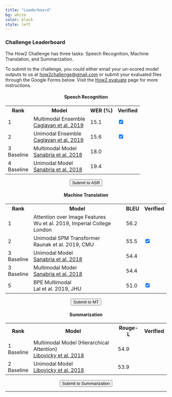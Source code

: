 ```yaml
---
title: "Leaderboard"
bg: white
color: black
style: left
---
```


### Challenge Leaderboard

The How2 Challenge has three tasks: Speech Recognition, Machine Translation, and Summarization. 

To submit to the challenge, you could either email your un-scored model outputs to us at <how2challenge@gmail.com> or submit your evaluated files through the Google Forms below. Visit the <a href="https://github.com/srvk/how2-dataset/blob/master/README.md#how2-evaluate">How2 evaluate</a> page for more instructions.


<div align="center">
<h4>Speech Recognition</h4>
<table width="80%" class="tg">
  <tr>
    <th class="tg-qnmb">Rank</th>
    <th class="tg-qnmb">Model</th>
    <th class="tg-qnmb">WER (%)</th>
    <th class="tg-qnmb">Verified</th>
  </tr>
  <tr>
    <td class="tg-s6z2">1</td>
    <td class="tg-jlrw">Multimodal Ensemble <br><a href="">Caglayan et al. 2019</a></td>
    <td class="tg-jlrw">15.1</td>
    <td class="tg-jlrw"><input type="checkbox" checked="checked" onclick="return false;"></td>
  </tr>
  <tr>
    <td class="tg-s6z2">2</td>
    <td class="tg-jlrw">Unimodal Ensemble <br><a href="">Caglayan et al. 2019</a></td>
    <td class="tg-jlrw">15.6</td>
    <td class="tg-jlrw"><input type="checkbox" checked="checked" onclick="return false;"></td>
  </tr>
  <tr>
    <td class="tg-s6z2">3<br>Baseline</td>
    <td class="tg-jlrw">Multimodal Model<br><a href="https://arxiv.org/abs/1811.00347">Sanabria et al. 2018</a></td>
    <td class="tg-jlrw">18.0</td>
    <td class="tg-jlrw"></td>
  </tr>
  <tr>
    <td class="tg-s6z2">4<br>Baseline</td>
    <td class="tg-jlrw">Unimodal Model<br><a href="https://arxiv.org/abs/1811.00347">Sanabria et al. 2018</a></td>
    <td class="tg-jlrw">19.4</td>
    <td class="tg-jlrw"></td>
  </tr>
</table>
  <button type="button" class="btncls" onclick="location.href = 'https://forms.gle/z8Q7Qhbw2Ku6MmKbA';">Submit to ASR</button>
  
  
  <h4>Machine Translation</h4>
<table width="80%" class="tg">
  <tr>
    <th class="tg-qnmb">Rank</th>
    <th class="tg-qnmb">Model</th>
    <th class="tg-qnmb">BLEU</th>
    <th class="tg-qnmb">Verified</th>
  </tr>
   <tr>
    <td class="tg-s6z2">1</td>
    <td class="tg-jlrw">Attention over Image Features<br>Wu et al. 2019, Imperial College London</td>
    <td class="tg-jlrw">56.2</td>
    <td class="tg-jlrw"></td>
  </tr>
  <tr>
    <td class="tg-s6z2">2</td>
    <td class="tg-jlrw">Unimodal SPM Transformer<br>Raunak et al. 2019, CMU</td>
    <td class="tg-jlrw">55.5</td>
    <td class="tg-jlrw"><input type="checkbox" checked="checked" onclick="return false;"></td>
  </tr>
  <tr>
    <td class="tg-s6z2">3<br>Baseline</td>
    <td class="tg-jlrw">Unimodal Model<br><a href="https://arxiv.org/abs/1811.00347">Sanabria et al. 2018</a></td>
    <td class="tg-jlrw">54.4</td>
    <td class="tg-jlrw"></td>
  </tr>
  <tr>
    <td class="tg-s6z2">3<br>Baseline</td>
    <td class="tg-jlrw">Multimodal Model<br><a href="https://arxiv.org/abs/1811.00347">Sanabria et al. 2018</a></td>
    <td class="tg-jlrw">54.4</td>
    <td class="tg-jlrw"></td>
  </tr>
  <tr>
    <td class="tg-s6z2">5</td>
    <td class="tg-jlrw">BPE Multimodal<br>Lal et al. 2019, JHU</td>
    <td class="tg-jlrw">51.0</td>
    <td class="tg-jlrw"><input type="checkbox" checked="checked" onclick="return false;"></td>
  </tr>
</table>
  <button type="button" class="btncls" onclick="location.href = 'https://forms.gle/27ABz4niLAzW2EHA6';">Submit to MT</button>
  
  
  <h4>Summarization</h4>
<table width="80%" class="tg">
  <tr>
    <th class="tg-qnmb">Rank</th>
    <th class="tg-qnmb">Model</th>
    <th class="tg-qnmb">Rouge-L</th>
    <th class="tg-qnmb">Verified</th>
  </tr>
  <tr>
    <td class="tg-s6z2">1<br>Baseline</td>
    <td class="tg-jlrw">Multimodal Model (Hierarchical Attention)<br><a href="https://nips2018vigil.github.io/static/papers/accepted/8.pdf">Libovicky et al. 2018</a></td>
    <td class="tg-jlrw">54.9</td>
    <td class="tg-jlrw"></td>
  </tr>
  <tr>
    <td class="tg-s6z2">2<br>Baseline</td>
    <td class="tg-jlrw">Unimodal Model<br><a href="https://nips2018vigil.github.io/static/papers/accepted/8.pdf">Libovicky et al. 2018</a></td>
    <td class="tg-jlrw">53.9</td>
    <td class="tg-jlrw"></td>
  </tr>
</table>
  <button type="button" class="btncls" onclick="location.href = 'https://forms.gle/ffTeQYcRaCYiGYsN9';">Submit to Summarization</button>
</div>



* * *
